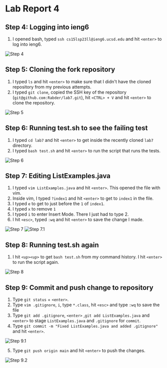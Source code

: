 # Lab Report 4

## Step  4: Logging into ieng6
1) I opened bash, typed ```ssh cs15lsp23ll@ieng6.ucsd.edu``` and hit ```<enter>``` to log into ieng6.

![Step 4](step4.png)
## Step 5: Cloning the fork repository
1) I typed ```ls``` and hit ```<enter>``` to make sure that I didn't have the cloned repository from my previous attempts. 
2) I typed ```git clone```, copied the SSH key of the repository (```git@github.com:Rabder/lab7.git```), hit ```<CTRL> + V``` and hit ```<enter>``` to clone the repository.

![Step 5](step5.png)
## Step 6: Running test.sh to see the failing test
1) I typed ```cd lab7``` and hit ```<enter>``` to get inside the recently cloned ```lab7``` directory.
2) I typed ```bash test.sh``` and hit ```<enter>``` to run the script that runs the tests.

![Step 6](step6.png)

## Step 7: Editing ListExamples.java
1) I typed ```vim ListExamples.java``` and hit ```<enter>```. This opened the file with vim. 
2) Inside vim, I typed ```?index1``` and hit ```<enter>``` to get to ```index1``` in the file.
3) I typed ```e``` to get to just before the ```1``` of ```index1```. 
4) I typed ```x``` to remove ```1```
5) I typed ```i``` to enter Insert Mode. There I just had to type 2.
6) I hit ```<esc>```, typed ```:wq``` and hit ```<enter>``` to save the change I made.

![Step 7](step7.png)
![Step 7.1](step71.png)

##  Step 8: Running test.sh again
1) I hit ```<up><up>``` to get ```bash test.sh``` from my command history. I hit ```<enter>``` to run the script again.

![Step 8](step8.png)

## Step 9: Commit and push change to repository
1) Type ```git status``` + ```<enter>```.
2) Type ```vim .gitignore```, ```i```, type ```*.class```, hit ```<esc>``` and type ```:wq``` to save the file
3) Type ```git add .gitignore```, ```<enter>``` ,```git add ListExamples.java``` and ```<enter>``` to stage ```ListExamples.java``` and ```.gitignore``` for ```commit```.
4) Type ```git commit -m "Fixed ListExamples.java and added .gitignore"``` and hit ```<enter>```.

![Step 9.1](step91.png)

5) Type ```git push origin main``` and hit ```<enter>``` to push the changes.

![Step 9.2](step92.png)


